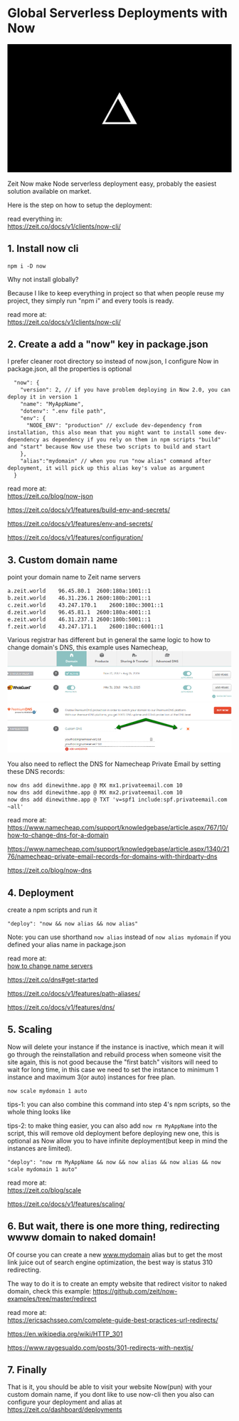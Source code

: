 # Global Serverless Deployments with Now

![](./img/Now.png)

Zeit Now make Node serverless deployment easy, probably the easiest solution available on market.

Here is the step on how to setup the deployment:

read everything in:  
https://zeit.co/docs/v1/clients/now-cli/

## 1. Install now cli

```
npm i -D now
```

Why not install globally?

Because I like to keep everything in project so that when people reuse my project, they simply run "npm i" and every tools is ready.

read more at:  
https://zeit.co/docs/v1/clients/now-cli/

## 2. Create a add a "now" key in package.json

I prefer cleaner root directory so instead of now.json, I configure Now in package.json, all the properties is optional

```
  "now": {
    "version": 2, // if you have problem deploying in Now 2.0, you can deploy it in version 1
    "name": "MyAppName",
    "dotenv": ".env file path",
    "env": {
      "NODE_ENV": "production" // exclude dev-dependency from installation, this also mean that you might want to install some dev-dependency as dependency if you rely on them in npm scripts "build" and "start" because Now use these two scripts to build and start
    },
    "alias":"mydomain" // when you run "now alias" command after deployment, it will pick up this alias key's value as argument
  }
```

read more at:  
https://zeit.co/blog/now-json

https://zeit.co/docs/v1/features/build-env-and-secrets/

https://zeit.co/docs/v1/features/env-and-secrets/

https://zeit.co/docs/v1/features/configuration/

## 3. Custom domain name

point your domain name to Zeit name servers

```
a.zeit.world	96.45.80.1	2600:180a:1001::1
b.zeit.world	46.31.236.1	2600:180b:2001::1
c.zeit.world	43.247.170.1	2600:180c:3001::1
d.zeit.world	96.45.81.1	2600:180a:4001::1
e.zeit.world	46.31.237.1	2600:180b:5001::1
f.zeit.world	43.247.171.1	2600:180c:6001::1
```

Various registrar has different but in general the same logic to how to change domain's DNS, this example uses Namecheap,
![](./img/CustomeDNS.png)

You also need to reflect the DNS for Namecheap Private Email by setting these DNS records:

```
now dns add dinewithme.app @ MX mx1.privateemail.com 10
now dns add dinewithme.app @ MX mx2.privateemail.com 10
now dns add dinewithme.app @ TXT 'v=spf1 include:spf.privateemail.com ~all'
```

read more at:  
https://www.namecheap.com/support/knowledgebase/article.aspx/767/10/how-to-change-dns-for-a-domain

https://www.namecheap.com/support/knowledgebase/article.aspx/1340/2176/namecheap-private-email-records-for-domains-with-thirdparty-dns

https://zeit.co/blog/now-dns

## 4. Deployment

create a npm scripts and run it

```
"deploy": "now && now alias && now alias"
```

Note: you can use shorthand `now alias` instead of `now alias mydomain` if you defined your alias name in package.json

read more at:  
[how to change name servers](https://www.youtube.com/watch?v=wNqsPau-cyE)

https://zeit.co/dns#get-started

https://zeit.co/docs/v1/features/path-aliases/

https://zeit.co/docs/v1/features/dns/

## 5. Scaling

Now will delete your instance if the instance is inactive, which mean it will go through the reinstallation and rebuild process when someone visit the site again, this is not good because the "first batch" visitors will need to wait for long time, in this case we need to set the instance to minimum 1 instance and maximum 3(or auto) instances for free plan.

```
now scale mydomain 1 auto
```

tips-1: you can also combine this command into step 4's npm scripts, so the whole thing looks like

tips-2: to make thing easier, you can also add `now rm MyAppName` into the script, this will remove old deployment before deploying new one, this is optional as Now allow you to have infinite deployment(but keep in mind the instances are limited).

```
"deploy": "now rm MyAppName && now && now alias && now alias && now scale mydomain 1 auto"
```

read more at:  
https://zeit.co/blog/scale

https://zeit.co/docs/v1/features/scaling/

## 6. But wait, there is one more thing, redirecting wwww domain to naked domain!

Of course you can create a new www.mydomain alias but to get the most link juice out of search engine optimization, the best way is status 310 redirecting.

The way to do it is to create an empty website that redirect visitor to naked domain, check this example: https://github.com/zeit/now-examples/tree/master/redirect

read more at:  
https://ericsachsseo.com/complete-guide-best-practices-url-redirects/

https://en.wikipedia.org/wiki/HTTP_301

https://www.raygesualdo.com/posts/301-redirects-with-nextjs/

## 7. Finally

That is it, you should be able to visit your website Now(pun) with your custom domain name, if you dont like to use now-cli then you also can configure your deployment and alias at https://zeit.co/dashboard/deployments

